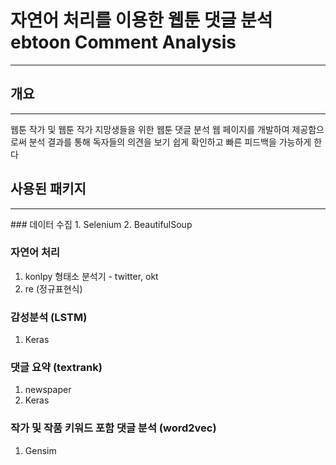 # 자연어 처리를 이용한 웹툰 댓글 분석 ebtoon Comment Analysis

<hr>

## 개요
<hr>
웹툰 작가 및 웹툰 작가 지망생들을 위한 웹툰 댓글 분석 웹 페이지를 개발하여 제공함으로써 분석 결과를 통해 독자들의 의견을 보기 쉽게 확인하고 빠른 피드백을 가능하게 한다

## 사용된 패키지
<hr>
### 데이터 수집
1. Selenium
2. BeautifulSoup

### 자연어 처리
1. konlpy 형태소 분석기 - twitter, okt
2. re (정규표현식)

### 감성분석 (LSTM)
1. Keras 

### 댓글 요약 (textrank)
1. newspaper
2. Keras 

### 작가 및 작품 키워드 포함 댓글 분석 (word2vec)
1. Gensim
